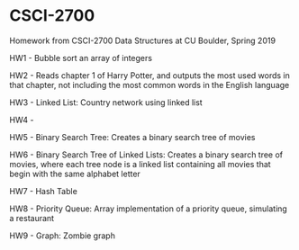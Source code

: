 # CSCI-2700
Homework from CSCI-2700 Data Structures at CU Boulder, Spring 2019

HW1 - Bubble sort an array of integers

HW2 - Reads chapter 1 of Harry Potter, and outputs the most used words in that chapter, not including the most common words in the English language

HW3 - Linked List: Country network using linked list

HW4 -

HW5 - Binary Search Tree: Creates a binary search tree of movies

HW6 - Binary Search Tree of Linked Lists: Creates a binary search tree of movies, where each tree node is a linked list containing all movies that begin with the same alphabet letter

HW7 - Hash Table

HW8 - Priority Queue: Array implementation of a priority queue, simulating a restaurant

HW9 - Graph: Zombie graph
